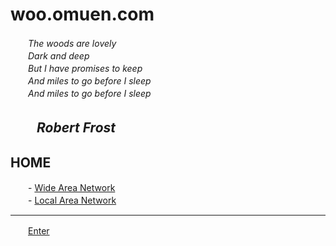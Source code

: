 
# woo.omuen.com
  
　　_The woods are lovely_  
　　_Dark and deep_  
　　_But I have promises to keep_  
　　_And miles to go before I sleep_  
　　_And miles to go before I sleep_  
  
　　_Robert Frost_  
---------------------------------------------------------------------------------------

## HOME   
　　- [Wide Area Network](https://www.bimwook.com:11180/home.html)  
　　- [Local Area Network](https://local.bimwook.com/home.html)  

---------------------------------------------------------------------------------------
  
　　[Enter](//me.bimwook.com)  
　　
